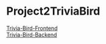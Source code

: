 # Project2TriviaBird

[Trivia-Bird-Frontend](https://github.com/CGreenup/Project2-Trivia-Bird-Frontend)<br>
[Trivia-Bird-Backend](https://github.com/CGreenup/Project2-Trivia-Bird-Backend)
